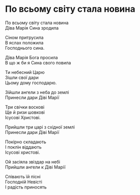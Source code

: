 По всьому світу стала новина  
================================================================

По всьому світу стала новина  
Діва Марія Сина зродила

Сіном притрусила  
В яслах положила  
Господнього сина.

Діва Марія Бога просила  
В що ж би я Сина свого повила

Ти небесний Царю  
Зішли свої дари  
Цьому дому господарю.

Зійшли ангели з неба до землі  
Принесли дари Діві Марії

Три свічки воскові  
Ще й ризи шовкові  
Ісусові Христові.

Прийшли три царі з східної землі  
Принесли дари Діві Марії

Покірно складають  
І поклін віддають  
Ісусові христові.

Ой засіяла звіздар на небі  
Прийшли ангели к Діві Марії

Співають їй пісні  
Господній Невісті  
І радість приносять
